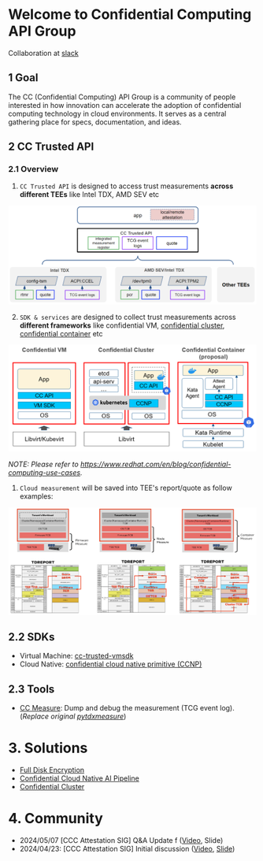 
# Welcome to Confidential Computing API Group

Collaboration at [slack](https://app.slack.com/huddle/T070GF9PKTQ/C0708HZ9087)

## 1 Goal

The CC (Confidential Computing) API Group is a community of people interested in
how innovation can accelerate the adoption of confidential computing technology
in cloud environments.
It serves as a central gathering place for specs, documentation, and ideas.

## 2 CC Trusted API

### 2.1 Overview

1. `CC Trusted API` is designed to access trust measurements **across different TEEs**
like Intel TDX, AMD SEV etc

![](/profile/TEEs.png)

2. `SDK & services` are designed to collect trust measurements across
**different frameworks** like confidential VM,
[confidential cluster](https://github.com/edgelesssys/constellation), [confidential container](https://github.com/confidential-containers) etc

![](/profile/ccnp_deployment.png)

_NOTE: Please refer to https://www.redhat.com/en/blog/confidential-computing-use-cases._

1. `Cloud measurement` will be saved into TEE's report/quote as follow examples:

![](/profile/cloud_measurements.png)

## 2.2 SDKs

- Virtual Machine: [cc-trusted-vmsdk](https://github.com/cc-api/cc-trusted-vmsdk)
- Cloud Native: [confidential cloud native primitive (CCNP)](https://github.com/cc-api/confidential-cloud-native-primitives)

## 2.3 Tools

- [CC Measure](https://github.com/cc-api/cc-measure): Dump and debug the measurement (TCG event log). (_Replace original [pytdxmeasure](https://pypi.org/project/pytdxmeasure/)_)

# 3. Solutions

- [Full Disk Encryption](https://github.com/cc-api/full-disk-encryption)
- [Confidential Cloud Native AI Pipeline](https://github.com/intel/cloud-native-ai-pipeline/blob/main/docs/How_to_Protect_AI_Models_in_Cloud_Native_Environments.md)
- [Confidential Cluster](https://github.com/cc-api/confidential-cluster)

# 4. Community

- 2024/05/07 [CCC Attestation SIG] Q&A Update f ([Video](https://www.youtube.com/watch?v=qoAOXZpdz38), Slide)
- 2024/04/23: [CCC Attestation SIG] Initial discussion ([Video](https://www.youtube.com/watch?v=63Qgr695xSg), [Slide](https://github.com/CCC-Attestation/meetings/blob/main/materials/KenLu_CC_API.pdf))
